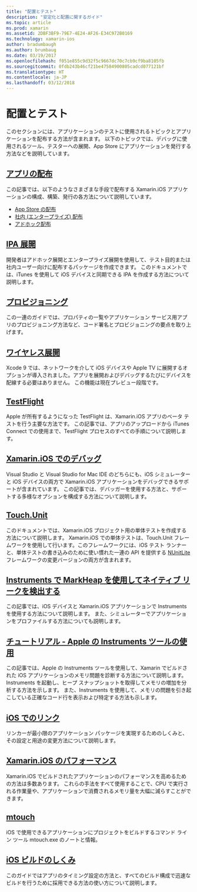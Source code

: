 ```yaml
---
title: "配置とテスト"
description: "安定化と配置に関するガイド"
ms.topic: article
ms.prod: xamarin
ms.assetid: 2DBF3BF9-79E7-4E24-AF26-E34C972B0169
ms.technology: xamarin-ios
author: bradumbaugh
ms.author: brumbaug
ms.date: 03/19/2017
ms.openlocfilehash: f051e855c9d32f5c9667dc70c7cb9cf9ba8105fb
ms.sourcegitcommit: 0fdb243b46cf21be47584900805cadcd077121bf
ms.translationtype: HT
ms.contentlocale: ja-JP
ms.lasthandoff: 03/12/2018
---
```

# <a name="deployment-and-testing"></a>配置とテスト

このセクションには、アプリケーションのテストに使用されるトピックとアプリケーションを配布する方法が含まれます。 以下のトピックでは、デバッグに使用されるツール、テスターへの展開、App Store にアプリケーションを発行する方法などを説明しています。


##  <a name="app-distributioniosdeploy-testapp-distributionindexmd"></a>[アプリの配布](~/ios/deploy-test/app-distribution/index.md)

この記事では、以下のようなさまざまな手段で配布する Xamarin.iOS アプリケーションの構成、構築、発行の各方法について説明しています。

- [App Store の配布](~/ios/deploy-test/app-distribution/app-store-distribution/index.md)
- [社内 (エンタープライズ) 配布](~/ios/deploy-test/app-distribution/in-house-distribution.md)
- [アドホック配布](~/ios/deploy-test/app-distribution/ad-hoc-distribution.md)

##  <a name="ipa-deploymentiosdeploy-testapp-distributionipa-supportmd"></a>[IPA 展開](~/ios/deploy-test/app-distribution/ipa-support.md)

開発者はアドホック展開とエンタープライズ展開を使用して、テスト目的または社内ユーザー向けに配布するパッケージを作成できます。 このドキュメントでは、iTunes を使用して iOS デバイスと同期できる IPA を作成する方法について説明します。

## <a name="provisioningprovisioningindexmd"></a>[プロビジョニング](provisioning/index.md)

この一連のガイドでは、プロパティの一覧やアプリケーション サービス用アプリのプロビジョニング方法など、コード署名とプロビジョニングの要点を取り上げます。 

## <a name="wireless-deploymentwireless-deploymentmd"></a>[ワイヤレス展開](wireless-deployment.md)

 Xcode 9 では、ネットワークを介して iOS デバイスや Apple TV に展開するオプションが導入されました。アプリを展開およびデバッグするたびにデバイスを配線する必要はありません。 この機能は現在プレビュー段階です。

##  <a name="testflightiosdeploy-testtestflightmd"></a>[TestFlight](~/ios/deploy-test/testflight.md)

Apple が所有するようになった TestFlight は、Xamarin.iOS アプリのベータ テストを行う主要な方法です。 この記事では、アプリのアップロードから iTunes Connect での使用まで、TestFlight プロセスのすべての手順について説明します。

##  <a name="debugging-in-xamariniosiosdeploy-testdebugging-in-xamarin-iosmd"></a>[Xamarin.iOS でのデバッグ](~/ios/deploy-test/debugging-in-xamarin-ios.md)

Visual Studio と Visual Studio for Mac IDE のどちらにも、iOS シミュレーターと iOS デバイスの両方で Xamarin.iOS アプリケーションをデバッグできるサポートが含まれています。 この記事では、デバッガーを使用する方法と、サポートする多様なオプションを構成する方法について説明します。


##  <a name="touchunitiosdeploy-testtouchunitmd"></a>[Touch.Unit](~/ios/deploy-test/touch.unit.md)

このドキュメントでは、Xamarin.iOS プロジェクト用の単体テストを作成する方法について説明します。
Xamarin.iOS での単体テストは、Touch.Unit フレームワークを使用して行います。このフレームワークには、iOS テスト ランナーと、単体テストの書き込みのために使い慣れた一連の API を提供する [NUnitLite](http://www.nunitlite.com/) フレームワークの変更バージョンの両方が含まれます。



##  <a name="using-instruments-to-detect-native-leaks-using-markheapiosdeploy-testusing-instruments-to-detect-native-leaks-using-markheapmd"></a>[Instruments で MarkHeap を使用してネイティブ リークを検出する](~/ios/deploy-test/using-instruments-to-detect-native-leaks-using-markheap.md)

この記事では、iOS デバイスと Xamarin.iOS アプリケーションで Instruments を使用する方法について説明します。 また、シミュレーターでアプリケーションをプロファイルする方法についても説明します。



##  <a name="walkthrough---using-apples-instrument-tooliosdeploy-testwalkthrough-apples-instrumentmd"></a>[チュートリアル - Apple の Instruments ツールの使用](~/ios/deploy-test/walkthrough-apples-instrument.md)

この記事では、Apple の Instruments ツールを使用して、Xamarin でビルドされた iOS アプリケーションのメモリ問題を診断する方法について説明します。 Instruments を起動し、ヒープ スナップショットを取得してメモリの増加を分析する方法を示します。 また、Instruments を使用して、メモリの問題を引き起こしている正確なコード行を表示および特定する方法も示します。

##  <a name="linking-on-ioslinkermd"></a>[iOS でのリンク](linker.md)

リンカーが最小限のアプリケーション パッケージを実現するためのしくみと、その設定と用途の変更方法について説明します。

##  <a name="xamarinios-performanceperformancemd"></a>[Xamarin.iOS のパフォーマンス](performance.md)

Xamarin.iOS でビルドされたアプリケーションのパフォーマンスを高めるための方法は多数あります。 これらの手法をすべて使用することで、CPU で実行される作業量や、アプリケーションで消費されるメモリ量を大幅に減らすことができます。

##  <a name="mtouchmtouchmd"></a>[mtouch](mtouch.md)

iOS で使用できるアプリケーションにプロジェクトをビルドするコマンド ライン ツール mtouch.exe のノートと情報。

## <a name="ios-build-mechanicsios-build-mechanicsmd"></a>[iOS ビルドのしくみ](ios-build-mechanics.md)

このガイドではアプリのタイミング設定の方法と、すべてのビルド構成で迅速なビルドを行うために採用できる方法の使い方について説明します。